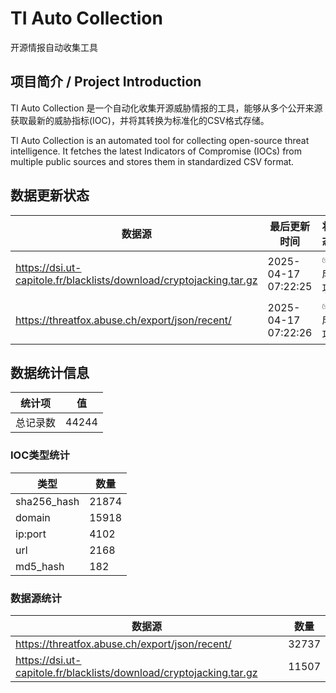 # TI Auto Collection

 开源情报自动收集工具

## 项目简介 / Project Introduction

TI Auto Collection 是一个自动化收集开源威胁情报的工具，能够从多个公开来源获取最新的威胁指标(IOC)，并将其转换为标准化的CSV格式存储。

TI Auto Collection is an automated tool for collecting open-source threat intelligence. It fetches the latest Indicators of Compromise (IOCs) from multiple public sources and stores them in standardized CSV format.

## 数据更新状态

| 数据源 | 最后更新时间 | 状态 |
|--------|------------|------|
| https://dsi.ut-capitole.fr/blacklists/download/cryptojacking.tar.gz | 2025-04-17 07:22:25 | ✅ 成功 |
| https://threatfox.abuse.ch/export/json/recent/ | 2025-04-17 07:22:26 | ✅ 成功 |






















## 数据统计信息

| 统计项 | 值 |
|--------|----|
| 总记录数 | 44244 |

### IOC类型统计

| 类型 | 数量 |
|------|------|
| sha256_hash | 21874 |
| domain | 15918 |
| ip:port | 4102 |
| url | 2168 |
| md5_hash | 182 |

### 数据源统计

| 数据源 | 数量 |
|--------|------|
| https://threatfox.abuse.ch/export/json/recent/ | 32737 |
| https://dsi.ut-capitole.fr/blacklists/download/cryptojacking.tar.gz | 11507 |
